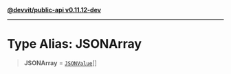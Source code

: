 [**@devvit/public-api v0.11.12-dev**](../README.md)

---

# Type Alias: JSONArray

> **JSONArray** = [`JSONValue`](JSONValue.md)[]
